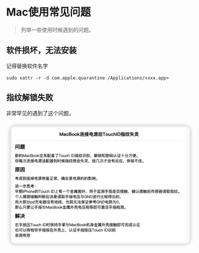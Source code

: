 # Mac使用常见问题

> 列举一些使用时候遇到的问题。

## 软件损坏，无法安装

记得替换软件名字

```shell
sudo xattr -r -d com.apple.quarantine /Applications/<xxx.app>
```

## 指纹解锁失败

非常罕见的遇到了这个问题。

![Alt text](img/mac常见问题/指纹无效.png)